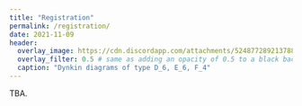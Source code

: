 ```yaml
---
title: "Registration"
permalink: /registration/
date: 2021-11-09
header:
  overlay_image: https://cdn.discordapp.com/attachments/524877289213788171/910764313864720404/unknown.png
  overlay_filter: 0.5 # same as adding an opacity of 0.5 to a black background
  caption: "Dynkin diagrams of type D_6, E_6, F_4"
---
```


TBA.